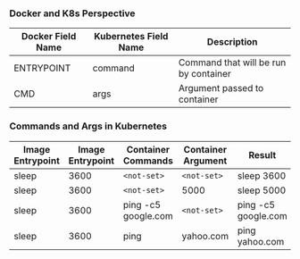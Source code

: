 ### Docker and K8s Perspective

| Docker Field Name | Kubernetes Field Name | Description                           |
| ----------------- | --------------------- | ------------------------------------- |
| ENTRYPOINT        | command               | Command that will be run by container |
| CMD               | args                  | Argument passed to container          |

### Commands and Args in Kubernetes

| Image Entrypoint | Image Entrypoint | Container Commands  | Container Argument | Result              |
| ---------------- | ---------------- | ------------------- | ------------------ | ------------------- |
| sleep            | 3600             | `<not-set>`         | `<not-set>`        | sleep 3600          |
| sleep            | 3600             | `<not-set>`         | 5000               | sleep 5000          |
| sleep            | 3600             | ping -c5 google.com | `<not-set>`        | ping -c5 google.com |
| sleep            | 3600             | ping                | yahoo.com          | ping yahoo.com      |
